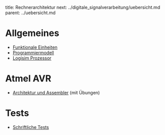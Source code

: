 title: Rechnerarchitektur
next: ../digitale_signalverarbeitung/uebersicht.md
parent: ../uebersicht.md

# Allgemeines

* [Funktionale Einheiten]({filename}funktionale_einheiten.md)
* [Programmiermodell]({filename}programmiermodell.md)
* [Logisim Prozessor]({filename}logisim_prozessor.md)

# Atmel AVR
* [Architektur und Assembler]({filename}avr_assembler.md) (mit Übungen)

# Tests
* [Schriftliche Tests]({filename}test_rechnerarchitektur.md)
